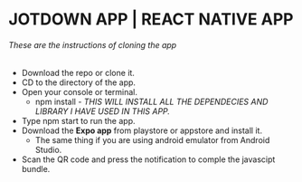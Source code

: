 # JOTDOWN APP | REACT NATIVE APP

###### These are the instructions of cloning the app

- Download the repo or clone it.
- CD to the directory of the app.
- Open your console or terminal.
  - npm install - _THIS WILL INSTALL ALL THE DEPENDECIES AND LIBRARY I HAVE USED IN THIS APP._
- Type npm start to run the app.
- Download the **Expo app** from playstore or appstore and install it.
  - The same thing if you are using android emulator from Android Studio.
- Scan the QR code and press the notification to comple the javascipt bundle.
